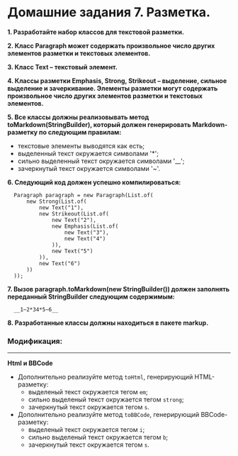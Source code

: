 # Домашние задания 7. Разметка.

**1. Разработайте набор классов для текстовой разметки.**

**2. Класс Paragraph может содержать произвольное число других элементов разметки и текстовых элементов.**

**3. Класс Text – текстовый элемент.**

**4. Классы разметки Emphasis, Strong, Strikeout – выделение, сильное выделение и зачеркивание. 
Элементы разметки могут содержать произвольное число других элементов разметки и текстовых элементов.**

**5. Все классы должны реализовывать метод toMarkdown(StringBuilder), который должен генерировать Markdown-разметку по следующим правилам:**
  - текстовые элементы выводятся как есть;
  - выделенный текст окружается символами '*';
  - сильно выделенный текст окружается символами '__';
  - зачеркнутый текст окружается символами '~'.

**6. Следующий код должен успешно компилироваться:**

      Paragraph paragraph = new Paragraph(List.of(
          new Strong(List.of(
              new Text("1"),
              new Strikeout(List.of(
                  new Text("2"),
                  new Emphasis(List.of(
                      new Text("3"),
                      new Text("4")
                  )),
                  new Text("5")
              )),
              new Text("6")
          ))
      ));
**7. Вызов paragraph.toMarkdown(new StringBuilder()) должен заполнять переданный StringBuilder следующим содержимым:**
      
      __1~2*34*5~6__
**8. Разработанные классы должны находиться в пакете markup.**

### Модификация:
****
**Html и BBCode** 
* Дополнительно реализуйте метод `toHtml`, генерирующий HTML-разметку:
  - выделеный текст окружается тегом `em`;
  - сильно выделеный текст окружается тегом `strong`;
  - зачеркнутый текст окружается тегом `s`.
* Дополнительно реализуйте метод `toBBCode`, генерирующий BBCode-разметку:
  - выделеный текст окружается тегом `i`;
  - сильно выделеный текст окружается тегом `b`;
  - зачеркнутый текст окружается тегом `s`.
